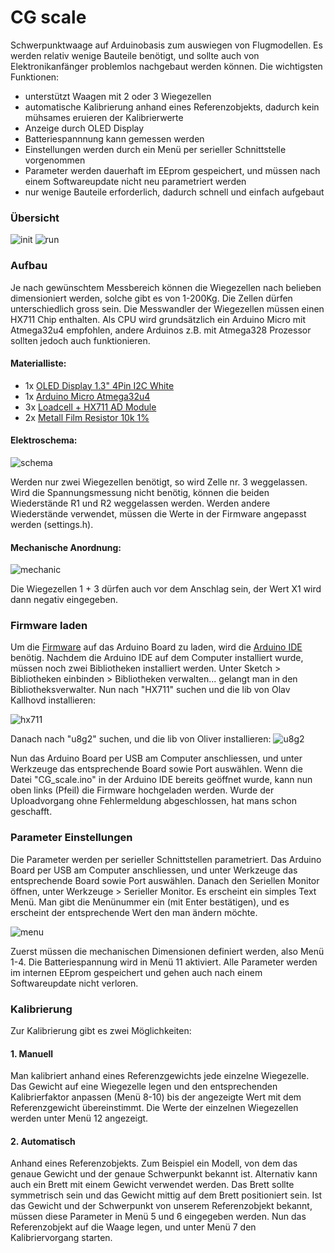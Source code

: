 # CG scale

Schwerpunktwaage auf Arduinobasis zum auswiegen von Flugmodellen. Es werden relativ wenige Bauteile benötigt, und sollte auch von Elektronikanfänger problemlos nachgebaut werden können.
Die wichtigsten Funktionen:

  - unterstützt Waagen mit 2 oder 3 Wiegezellen
  - automatische Kalibrierung anhand eines Referenzobjekts, dadurch kein mühsames eruieren der Kalibrierwerte
  - Anzeige durch OLED Display
  - Batteriespannnung kann gemessen werden
  - Einstellungen werden durch ein Menü per serieller Schnittstelle vorgenommen 
  - Parameter werden dauerhaft im EEprom gespeichert, und müssen nach einem Softwareupdate nicht neu parametriert werden
  - nur wenige Bauteile erforderlich, dadurch schnell und einfach aufgebaut

### Übersicht

![init](https://github.com/nightflyer88/CG_scale/blob/master/Doc/img/cgScale_init.jpeg)
![run](https://github.com/nightflyer88/CG_scale/blob/master/Doc/img/cgScale.jpeg)

### Aufbau

Je nach gewünschtem Messbereich können die Wiegezellen nach belieben dimensioniert werden, solche gibt es von 1-200Kg. Die Zellen dürfen unterschiedlich gross sein. Die Messwandler der Wiegezellen müssen einen HX711 Chip enthalten. Als CPU wird grundsätzlich ein Arduino Micro mit Atmega32u4 empfohlen, andere Arduinos z.B. mit Atmega328 Prozessor sollten jedoch auch funktionieren.

#### Materialliste:

- 1x [OLED Display 1.3" 4Pin I2C White](https://www.aliexpress.com/item/1-3-Inch-OLED-Module-White-Color-128X64-OLED-LCD-LED-Display-Module-1-3-IIC/32844104782.html?spm=a2g0s.9042311.0.0.2d694c4dpt13y0)
- 1x [Arduino Micro Atmega32u4](https://www.aliexpress.com/item/New-Pro-Micro-for-arduino-ATmega32U4-5V-16MHz-Module-with-2-row-pin-header-For-Leonardo/32846843498.html?spm=2114.search0604.3.65.285440b2VeciNH&ws_ab_test=searchweb0_0,searchweb201602_4_10065_10068_319_10059_10884_317_10887_10696_100031_321_322_10084_453_10083_454_10103_10618_431_10307_537_536_10134,searchweb201603_2,ppcSwitch_0&algo_expid=39fddcc3-f2cd-4c52-b20b-4a1fdba48af5-9&algo_pvid=39fddcc3-f2cd-4c52-b20b-4a1fdba48af5)
- 3x [Loadcell + HX711 AD Module](https://www.aliexpress.com/item/1kg-2kg-3kg-5kg-10kg-20kg-Weighing-Sensor-Load-Cell-Weight-Sensor-Electronic-Kitchen-Scale-HX711/32863297220.html?spm=a2g0s.9042311.0.0.2d694c4dpt13y0)
- 2x [Metall Film Resistor 10k 1%](https://www.aliexpress.com/item/100pcs-1-4W-1R-22M-1-Metal-film-resistor-100R-220R-1K-1-5K-2-2K/32847096736.html?spm=2114.search0604.3.1.1ff530c2WP491F&s=p&ws_ab_test=searchweb0_0,searchweb201602_4_10065_10068_319_10059_10884_317_10887_10696_100031_321_322_10084_453_10083_454_10103_10618_431_10307_537_536_10134,searchweb201603_2,ppcSwitch_0&algo_expid=5b45da6d-ef50-42bf-9243-883fe4708342-0&algo_pvid=5b45da6d-ef50-42bf-9243-883fe4708342)


#### Elektroschema:
![schema](https://raw.githubusercontent.com/nightflyer88/CG_scale/master/Doc/CG_scale_schema.png)

Werden nur zwei Wiegezellen benötigt, so wird Zelle nr. 3 weggelassen. Wird die Spannungsmessung nicht benötig, können die beiden Wiederstände R1 und R2 weggelassen werden. Werden andere Wiederstände verwendet, müssen die Werte in der Firmware angepasst werden (settings.h).

#### Mechanische Anordnung:
![mechanic](https://raw.githubusercontent.com/nightflyer88/CG_scale/master/Doc/CG_scale_mechanics.png)

Die Wiegezellen 1 + 3 dürfen auch vor dem Anschlag sein, der Wert X1 wird dann negativ eingegeben.

### Firmware laden

Um die [Firmware](https://github.com/nightflyer88/CG_scale/archive/master.zip) auf das Arduino Board zu laden, wird die [Arduino IDE](https://www.arduino.cc/en/main/software) benötig. Nachdem die Arduino IDE auf dem Computer installiert wurde, müssen noch zwei Bibliotheken installiert werden. Unter Sketch > Bibliotheken einbinden > Bibliotheken verwalten... gelangt man in den Bibliotheksverwalter. Nun nach "HX711" suchen und die lib von Olav Kallhovd installieren:

![hx711](https://github.com/nightflyer88/CG_scale/blob/master/Doc/img/hx711_lib.png)

Danach nach "u8g2" suchen, und die lib von Oliver installieren:
![u8g2](https://github.com/nightflyer88/CG_scale/blob/master/Doc/img/u8g2_lib.png)

Nun das Arduino Board per USB am Computer anschliessen, und unter Werkzeuge das entsprechende Board sowie Port auswählen. Wenn die Datei "CG_scale.ino" in der Arduino IDE bereits geöffnet wurde, kann nun oben links (Pfeil) die Firmware hochgeladen werden. Wurde der Uploadvorgang ohne Fehlermeldung abgeschlossen, hat mans schon geschafft.

### Parameter Einstellungen

Die Parameter werden per serieller Schnittstellen parametriert. Das Arduino Board per USB am Computer anschliessen, und unter Werkzeuge das entsprechende Board sowie Port auswählen. Danach den Seriellen Monitor öffnen, unter Werkzeuge > Serieller Monitor. Es erscheint ein simples Text Menü. Man gibt die Menünummer ein (mit Enter bestätigen), und es erscheint der entsprechende Wert den man ändern möchte.

![menu](https://github.com/nightflyer88/CG_scale/blob/master/Doc/img/serial_menu.png)

Zuerst müssen die mechanischen Dimensionen definiert werden, also Menü 1-4. Die Batteriespannung wird in Menü 11 aktiviert. Alle Parameter werden im internen EEprom gespeichert und gehen auch nach einem Softwareupdate nicht verloren.


### Kalibrierung

Zur Kalibrierung gibt es zwei Möglichkeiten:

#### 1. Manuell

Man kalibriert anhand eines Referenzgewichts jede einzelne Wiegezelle. Das Gewicht auf eine Wiegezelle legen und den entsprechenden Kalibrierfaktor anpassen (Menü 8-10) bis der angezeigte Wert mit dem Referenzgewicht übereinstimmt. Die Werte der einzelnen Wiegezellen werden unter Menü 12 angezeigt. 

#### 2. Automatisch

Anhand eines Referenzobjekts. Zum Beispiel ein Modell, von dem das genaue Gewicht und der genaue Schwerpunkt bekannt ist. Alternativ kann auch ein Brett mit einem Gewicht verwendet werden. Das Brett sollte symmetrisch sein und das Gewicht mittig auf dem Brett positioniert sein. Ist das Gewicht und der Schwerpunkt von unserem Referenzobjekt bekannt, müssen diese Parameter in Menü 5 und 6 eingegeben werden. Nun das Referenzobjekt auf die Waage legen, und unter Menü 7 den Kalibriervorgang starten. 
